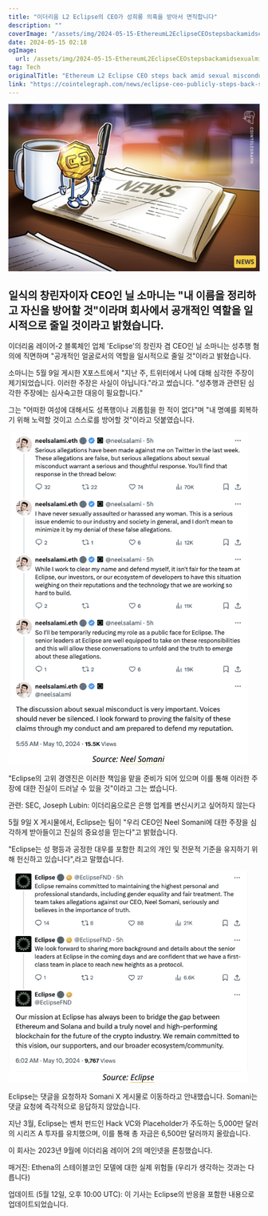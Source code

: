 ```yaml
---
title: "이더리움 L2 Eclipse의 CEO가 성희롱 의혹을 받아서 면직합니다"
description: ""
coverImage: "/assets/img/2024-05-15-EthereumL2EclipseCEOstepsbackamidsexualmisconductclaims_thumbnail.png"
date: 2024-05-15 02:18
ogImage: 
  url: /assets/img/2024-05-15-EthereumL2EclipseCEOstepsbackamidsexualmisconductclaims_thumbnail.png
tag: Tech
originalTitle: "Ethereum L2 Eclipse CEO steps back amid sexual misconduct claims"
link: "https://cointelegraph.com/news/eclipse-ceo-publicly-steps-back-sexual-misconduct-claims"
---
```



![이미지](/assets/img/2024-05-15-EthereumL2EclipseCEOstepsbackamidsexualmisconductclaims_thumbnail.png)

## 일식의 창린자이자 CEO인 닐 소마니는 "내 이름을 정리하고 자신을 방어할 것"이라며 회사에서 공개적인 역할을 일시적으로 줄일 것이라고 밝혔습니다.

이더리움 레이어-2 블록체인 업체 'Eclipse'의 창린자 겸 CEO인 닐 소마니는 성추행 혐의에 직면하며 "공개적인 얼굴로서의 역할을 일시적으로 줄일 것"이라고 밝혔습니다.

소마니는 5월 9일 게시한 X포스트에서 "지난 주, 트위터에서 나에 대해 심각한 주장이 제기되었습니다. 이러한 주장은 사실이 아닙니다."라고 썼습니다. "성추행과 관련된 심각한 주장에는 심사숙고한 대응이 필요합니다."



그는 "어떠한 여성에 대해서도 성폭행이나 괴롭힘을 한 적이 없다"며 "내 명예를 회복하기 위해 노력할 것이고 스스로를 방어할 것"이라고 덧붙였습니다.

![이미지](/assets/img/2024-05-15-EthereumL2EclipseCEOstepsbackamidsexualmisconductclaims_0.png)

"Eclipse의 고위 경영진은 이러한 책임을 맡을 준비가 되어 있으며 이를 통해 이러한 주장에 대한 진실이 드러날 수 있을 것"이라고 그는 썼습니다.

관련: SEC, Joseph Lubin: 이더리움으로은 은행 업계를 변신시키고 싶어하지 않는다



5월 9일 X 게시물에서, Eclipse는 팀이 "우리 CEO인 Neel Somani에 대한 주장을 심각하게 받아들이고 진실의 중요성을 믿는다"고 밝혔습니다.

"Eclipse는 성 평등과 공정한 대우를 포함한 최고의 개인 및 전문적 기준을 유지하기 위해 헌신하고 있습니다",라고 말했습니다.

![이미지](/assets/img/2024-05-15-EthereumL2EclipseCEOstepsbackamidsexualmisconductclaims_1.png)

Eclipse는 댓글을 요청하자 Somani X 게시물로 이동하라고 안내했습니다. Somani는 댓글 요청에 즉각적으로 응답하지 않았습니다.



지난 3월, Eclipse는 벤처 펀드인 Hack VC와 Placeholder가 주도하는 5,000만 달러의 시리즈 A 투자를 유치했으며, 이를 통해 총 자금은 6,500만 달러까지 올랐습니다.

이 회사는 2023년 9월에 이더리움 레이어 2의 메인넷을 론칭했습니다.

매거진: Ethena의 스테이블코인 모델에 대한 실제 위험들 (우리가 생각하는 것과는 다릅니다)

업데이트 (5월 12일, 오후 10:00 UTC): 이 기사는 Eclipse의 반응을 포함한 내용으로 업데이트되었습니다.